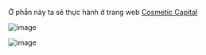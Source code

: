 Ở phần này ta sẽ thực hành ở trang web [Cosmetic Capital](https://www.cosmeticcapital.com.au/)

![image](https://github.com/user-attachments/assets/3a440df2-3ca9-48ae-94d5-c166cd73aff6)

![image](https://github.com/user-attachments/assets/2431ba92-a384-4b6d-a91c-7af774074f85)
